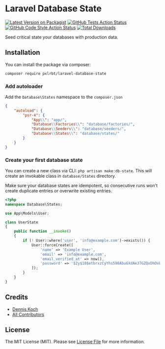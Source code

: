# Laravel Database State

[![Latest Version on Packagist](https://img.shields.io/packagist/v/pxlrbt/laravel-database-state.svg?style=flat-square)](https://packagist.org/packages/pxlrbt/laravel-database-state)
[![GitHub Tests Action Status](https://img.shields.io/github/actions/workflow/status/pxlrbt/laravel-database-state/run-tests.yml?branch=main&label=tests&style=flat-square)](https://github.com/pxlrbt/laravel-database-state/actions?query=workflow%3Arun-tests+branch%3Amain)
[![GitHub Code Style Action Status](https://img.shields.io/github/actions/workflow/status/pxlrbt/laravel-database-state/fix-php-code-style-issues.yml?branch=main&label=code%20style&style=flat-square)](https://github.com/pxlrbt/laravel-database-state/actions?query=workflow%3A"Fix+PHP+code+style+issues"+branch%3Amain)
[![Total Downloads](https://img.shields.io/packagist/dt/pxlrbt/laravel-database-state.svg?style=flat-square)](https://packagist.org/packages/pxlrbt/laravel-database-state)

Seed critical state your databases with production data.

## Installation

You can install the package via composer:

```bash
composer require pxlrbt/laravel-database-state
```

### Add autoloader

Add the `Database\States` namespace to the `composer.json`

```json
{
    "autoload": {
        "psr-4": {
            "App\\": "app/",
            "Database\\Factories\\": "database/factories/",
            "Database\\Seeders\\": "database/seeders/",
            "Database\\States\\": "database/states/"
        }
    }
}
```

### Create your first database state

You can create a new class via CLI: `php artisan make:db-state`. This will create an invokable class in `database/States` directory.

Make sure your database states are idempotent, so consecutive runs won't create duplicate entries or overwrite existing entries.

```php
<?php
namespace Database\States;

use App\Models\User;

class UserState
{
    public function __invoke()
    {
        if (! User::where('user', 'info@example.com')->exists()) {
            User::forceCreate([
                'name' => 'Example User',
                'email' => 'info@example.com',
                'email_verified_at' => now(),
                'password' => '$2y$10$etbrxzCyYhs598Abu6XdAeJ7GZQvDhOvE70XnRtoO25bvif1uEvSi',
            ]);
        }
    }
}
```

## Credits

- [Dennis Koch](https://github.com/pxlrbt)
- [All Contributors](../../contributors)

## License

The MIT License (MIT). Please see [License File](LICENSE.md) for more information.
